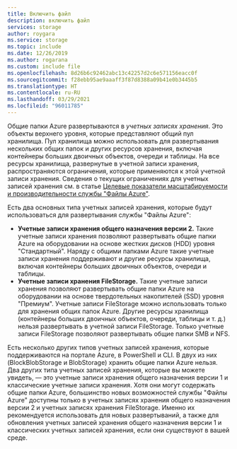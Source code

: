 ```yaml
---
title: Включить файл
description: включить файл
services: storage
author: roygara
ms.service: storage
ms.topic: include
ms.date: 12/26/2019
ms.author: rogarana
ms.custom: include file
ms.openlocfilehash: 8d26b6c92462abc13c42257d2c6e571156eacc0f
ms.sourcegitcommit: f28ebb95ae9aaaff3f87d8388a09b41e0b3445b5
ms.translationtype: HT
ms.contentlocale: ru-RU
ms.lasthandoff: 03/29/2021
ms.locfileid: "96011785"
---
```

Общие папки Azure развертываются в *учетных записях хранения*. Это объекты верхнего уровня, которые представляют общий пул хранилища. Пул хранилища можно использовать для развертывания нескольких общих папок и других ресурсов хранения, включая контейнеры больших двоичных объектов, очереди и таблицы. На все ресурсы хранилища, развернутые в учетной записи хранения, распространяются ограничения, которые применяются к этой учетной записи хранения. Сведения о текущих ограничениях для учетных записей хранения см. в статье [Целевые показатели масштабируемости и производительности службы "Файлы Azure"](../articles/storage/files/storage-files-scale-targets.md).

Есть два основных типа учетных записей хранения, которые будут использоваться для развертывания службы "Файлы Azure": 
- **Учетные записи хранения общего назначения версии 2.** Такие учетные записи хранения позволяют развертывать общие папки Azure на оборудовании на основе жестких дисков (HDD) уровня "Стандартный". Наряду с общими папками Azure такие учетные записи хранения поддерживают и другие ресурсы хранилища, включая контейнеры больших двоичных объектов, очереди и таблицы. 
- **Учетные записи хранения FileStorage.** Такие учетные записи хранения позволяют развертывать общие папки Azure на оборудовании на основе твердотельных накопителей (SSD) уровня "Премиум". Учетные записи FileStorage можно использовать только для хранения общих папок Azure. Другие ресурсы хранилища (контейнеры больших двоичных объектов, очереди, таблицы и т. д.) нельзя развертывать в учетной записи FileStorage. Только учетные записи FileStorage позволяют развертывать общие папки SMB и NFS.

Есть несколько других типов учетных записей хранения, которые поддерживаются на портале Azure, в PowerShell и CLI. В двух из них (BlockBlobStorage и BlobStorage) хранить общие папки Azure нельзя. Два других типа учетных записей хранения, которые вы можете увидеть, — это учетные записи хранения общего назначения версии 1 и классические учетные записи хранения. Хотя они могут содержать общие папки Azure, большинство новых возможностей службы "Файлы Azure" доступны только в учетных записях хранения общего назначения версии 2 и учетных записях хранения FileStorage. Именно их рекомендуется использовать для новых развертываний, а также для обновления учетных записей хранения общего назначения версии 1 и классических учетных записей хранения, если они существуют в вашей среде.  